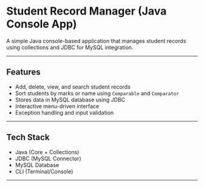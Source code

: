 # Student Record Manager (Java Console App)

A simple Java console-based application that manages student records using collections and JDBC for MySQL integration.

---

## Features

- Add, delete, view, and search student records
- Sort students by marks or name using `Comparable` and `Comparator`
- Stores data in MySQL database using JDBC
- Interactive menu-driven interface
- Exception handling and input validation

---

## Tech Stack

- Java (Core + Collections)
- JDBC (MySQL Connector)
- MySQL Database
- CLI (Terminal/Console)

---



